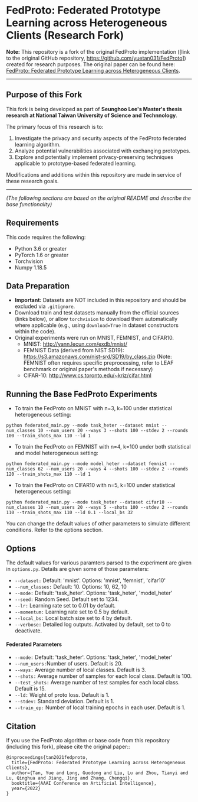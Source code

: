 # FedProto: Federated Prototype Learning across Heterogeneous Clients (Research Fork)

**Note:** This repository is a fork of the original FedProto implementation ([link to the original GitHub repository, https://github.com/yuetan031/FedProto]) created for research purposes. The original paper can be found here: [FedProto: Federated Prototype Learning across Heterogeneous Clients](https://arxiv.org/abs/2105.00243).

---

## Purpose of this Fork

This fork is being developed as part of **Seunghoo Lee's Master's thesis research at National Taiwan University of Science and Technnology**.

The primary focus of this research is to:
1.  Investigate the privacy and security aspects of the FedProto federated learning algorithm.
2.  Analyze potential vulnerabilities associated with exchanging prototypes.
3.  Explore and potentially implement privacy-preserving techniques applicable to prototype-based federated learning.

Modifications and additions within this repository are made in service of these research goals.

---

*(The following sections are based on the original README and describe the base functionality)*

## Requirements
This code requires the following:
* Python 3.6 or greater
* PyTorch 1.6 or greater
* Torchvision
* Numpy 1.18.5

## Data Preparation
* **Important:** Datasets are NOT included in this repository and should be excluded via `.gitignore`.
* Download train and test datasets manually from the official sources (links below), or allow `torchvision` to download them automatically where applicable (e.g., using `download=True` in dataset constructors within the code).
* Original experiments were run on MNIST, FEMNIST, and CIFAR10.
    * MNIST: http://yann.lecun.com/exdb/mnist/
    * FEMNIST Data (derived from NIST SD19): https://s3.amazonaws.com/nist-srd/SD19/by_class.zip (Note: FEMNIST often requires specific preprocessing, refer to LEAF benchmark or original paper's methods if necessary)
    * CIFAR-10: http://www.cs.toronto.edu/~kriz/cifar.html

## Running the Base FedProto Experiments

* To train the FedProto on MNIST with n=3, k=100 under statistical heterogeneous setting:
```
python federated_main.py --mode task_heter --dataset mnist --num_classes 10 --num_users 20 --ways 3 --shots 100 --stdev 2 --rounds 100 --train_shots_max 110 --ld 1
```
* To train the FedProto on FEMNIST with n=4, k=100 under both statistical and model heterogeneous setting:
```
python federated_main.py --mode model_heter --dataset femnist --num_classes 62 --num_users 20 --ways 4 --shots 100 --stdev 2 --rounds 120 --train_shots_max 110 --ld 1
```
* To train the FedProto on CIFAR10 with n=5, k=100 under statistical heterogeneous setting:
```
python federated_main.py --mode task_heter --dataset cifar10 --num_classes 10 --num_users 20 --ways 5 --shots 100 --stdev 2 --rounds 110 --train_shots_max 110 --ld 0.1 --local_bs 32
```



You can change the default values of other parameters to simulate different conditions. Refer to the options section.

## Options
The default values for various paramters parsed to the experiment are given in ```options.py```. Details are given some of those parameters:

* ```--dataset:```  Default: 'mnist'. Options: 'mnist', 'femnist', 'cifar10'
* ```--num_classes:```  Default: 10. Options: 10, 62, 10
* ```--mode:```     Default: 'task_heter'. Options: 'task_heter', 'model_heter'
* ```--seed:```     Random Seed. Default set to 1234.
* ```--lr:```       Learning rate set to 0.01 by default.
* ```--momentum:```       Learning rate set to 0.5 by default.
* ```--local_bs:```  Local batch size set to 4 by default.
* ```--verbose:```  Detailed log outputs. Activated by default, set to 0 to deactivate.


#### Federated Parameters
* ```--mode:```     Default: 'task_heter'. Options: 'task_heter', 'model_heter'
* ```--num_users:```Number of users. Default is 20.
* ```--ways:```      Average number of local classes. Default is 3.
* ```--shots:```      Average number of samples for each local class. Default is 100.
* ```--test_shots:```      Average number of test samples for each local class. Default is 15.
* ```--ld:```      Weight of proto loss. Default is 1.
* ```--stdev:```     Standard deviation. Default is 1.
* ```--train_ep:``` Number of local training epochs in each user. Default is 1.


## Citation
If you use the FedProto algorithm or base code from this repository (including this fork), please cite the original paper::
```
@inproceedings{tan2021fedproto,
  title={FedProto: Federated Prototype Learning across Heterogeneous Clients},
  author={Tan, Yue and Long, Guodong and Liu, Lu and Zhou, Tianyi and Lu, Qinghua and Jiang, Jing and Zhang, Chengqi},
  booktitle={AAAI Conference on Artificial Intelligence},
  year={2022}
}
```
